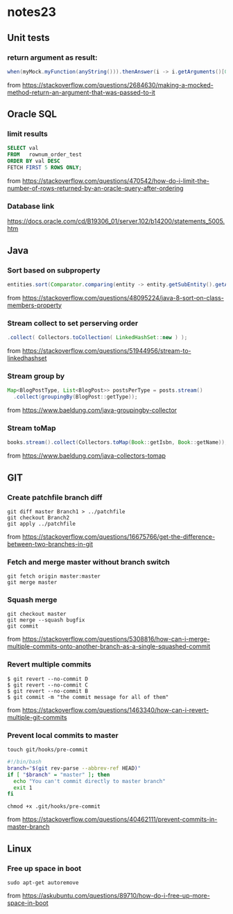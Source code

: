 # notes23

## Unit tests

### return argument as result:

```java
when(myMock.myFunction(anyString())).thenAnswer(i -> i.getArguments()[0]);
```

from https://stackoverflow.com/questions/2684630/making-a-mocked-method-return-an-argument-that-was-passed-to-it

## Oracle SQL

### limit results

```SQL
SELECT val
FROM   rownum_order_test
ORDER BY val DESC
FETCH FIRST 5 ROWS ONLY;
```

from https://stackoverflow.com/questions/470542/how-do-i-limit-the-number-of-rows-returned-by-an-oracle-query-after-ordering

### Database link

https://docs.oracle.com/cd/B19306_01/server.102/b14200/statements_5005.htm

## Java

### Sort based on subproperty

```java
entities.sort(Comparator.comparing(entity -> entity.getSubEntity().getAmount()));
```

from https://stackoverflow.com/questions/48095224/java-8-sort-on-class-members-property

### Stream collect to set perserving order

```java
.collect( Collectors.toCollection( LinkedHashSet::new ) );
```

from https://stackoverflow.com/questions/51944956/stream-to-linkedhashset

### Stream group by

```java
Map<BlogPostType, List<BlogPost>> postsPerType = posts.stream()
  .collect(groupingBy(BlogPost::getType));
```

from https://www.baeldung.com/java-groupingby-collector

### Stream toMap

```java
books.stream().collect(Collectors.toMap(Book::getIsbn, Book::getName));
```

from https://www.baeldung.com/java-collectors-tomap

## GIT

### Create patchfile branch diff

```shell
git diff master Branch1 > ../patchfile
git checkout Branch2
git apply ../patchfile
```

from https://stackoverflow.com/questions/16675766/get-the-difference-between-two-branches-in-git

### Fetch and merge master without branch switch

```shell
git fetch origin master:master
git merge master
```

### Squash merge

```shell
git checkout master
git merge --squash bugfix
git commit
```

from https://stackoverflow.com/questions/5308816/how-can-i-merge-multiple-commits-onto-another-branch-as-a-single-squashed-commit

### Revert multiple commits

```shell
$ git revert --no-commit D
$ git revert --no-commit C
$ git revert --no-commit B
$ git commit -m "the commit message for all of them"
```

from https://stackoverflow.com/questions/1463340/how-can-i-revert-multiple-git-commits

### Prevent local commits to master

```shell
touch git/hooks/pre-commit
```

```bash
#!/bin/bash
branch="$(git rev-parse --abbrev-ref HEAD)"
if [ "$branch" = "master" ]; then
  echo "You can't commit directly to master branch"
  exit 1
fi
```

```shell
chmod +x .git/hooks/pre-commit
```

from https://stackoverflow.com/questions/40462111/prevent-commits-in-master-branch

## Linux

### Free up space in boot

```shell
sudo apt-get autoremove
```

from https://askubuntu.com/questions/89710/how-do-i-free-up-more-space-in-boot
